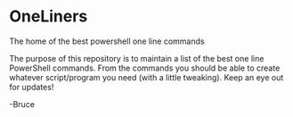 # OneLiners
The home of the best powershell one line commands

The purpose of this repository is to maintain a list of the best one line PowerShell commands.  From the commands you should be able to create whatever script/program you need (with a little tweaking).  Keep an eye out for updates!

-Bruce

